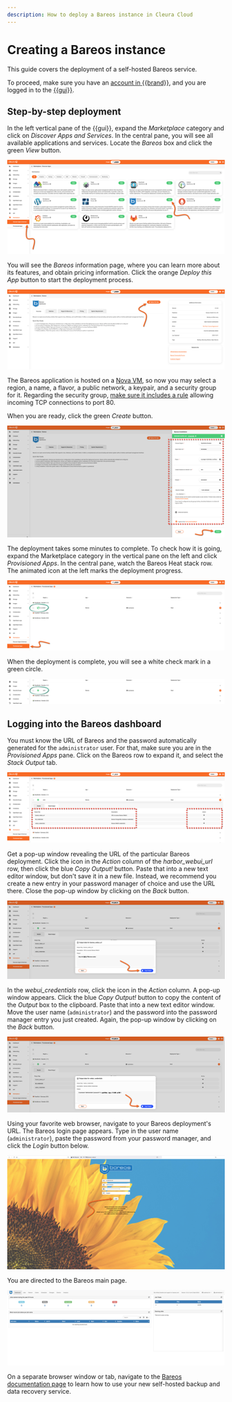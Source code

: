 ```yaml
---
description: How to deploy a Bareos instance in Cleura Cloud
---
```


# Creating a Bareos instance

This guide covers the deployment of a self-hosted Bareos service.

To proceed, make sure you have an [account in {{brand}}](../../getting-started/create-account.md), and you are logged in to the [{{gui}}](https://{{gui_domain}}).

## Step-by-step deployment

In the left vertical pane of the {{gui}}, expand the *Marketplace* category and click on *Discover Apps and Services*.
In the central pane, you will see all available applications and services.
Locate the *Bareos* box and click the green *View* button.

![Select the Bareos application](assets/new-bareos/bareos-01.png)

You will see the *Bareos* information page, where you can learn more about its features, and obtain pricing information.
Click the orange *Deploy this App* button to start the deployment process.

![Start the Bareos deployment process](assets/new-bareos/bareos-02.png)

The Bareos application is hosted on a [Nova VM](../../openstack/nova/new-server.md), so now you may select a region, a name, a flavor, a public network, a keypair, and a security group for it.
Regarding the security group, [make sure it includes a rule](../../openstack/neutron/create-security-groups.md) allowing incoming TCP connections to port 80.

When you are ready, click the green *Create* button.

![Specify the characteristics of the particular Bareos deployment](assets/new-bareos/bareos-03.png)

The deployment takes some minutes to complete.
To check how it is going, expand the Marketplace category in the vertical pane on the left and click *Provisioned Apps*.
In the central pane, watch the Bareos Heat stack row.
The animated icon at the left marks the deployment progress.

![Check the deployment progress](assets/new-bareos/bareos-04.png)

When the deployment is complete, you will see a white check mark in a green circle.

![Bareos is deployed](assets/new-bareos/bareos-05.png)

## Logging into the Bareos dashboard

You must know the URL of Bareos and the password automatically generated for the `administrator` user.
For that, make sure you are in the *Provisioned Apps* pane.
Click on the Bareos row to expand it, and select the *Stack Output* tab.

![Get the URL and the administrator user password](assets/new-bareos/bareos-dashboard-01.png)

Get a pop-up window revealing the URL of the particular Bareos deployment.
Click the icon in the *Action* column of the *harbor_webui_url* row, then click the blue *Copy Output!* button.
Paste that into a new text editor window, but don't save it in a new file.
Instead, we recommend you create a new entry in your password manager of choice and use the URL there.
Close the pop-up window by clicking on the *Back* button.

![Reveal the application URL](assets/new-bareos/bareos-dashboard-02.png)

In the *webui_credentials* row, click the icon in the *Action* column.
A pop-up window appears.
Click the blue *Copy Output!* button to copy the content of the *Output* box to the clipboard.
Paste that into a new text editor window.
Move the user name (`administrator`) and the password into the password manager entry you just created.
Again, the pop-up window by clicking on the *Back* button.

![Copy the user name and password to the clipboard](assets/new-bareos/bareos-dashboard-03.png)

Using your favorite web browser, navigate to your Bareos deployment's URL.
The Bareos login page appears.
Type in the user name (`administrator`), paste the password from your password manager, and click the *Login* button below.

![The Bareos login page](assets/new-bareos/bareos-dashboard-04.png)

You are directed to the Bareos main page.

![The Bareos main page](assets/new-bareos/bareos-dashboard-05.png)

On a separate browser window or tab, navigate to the [Bareos documentation page](https://www.bareos.com/learn/documentation/) to learn how to use your new self-hosted backup and data recovery service.

